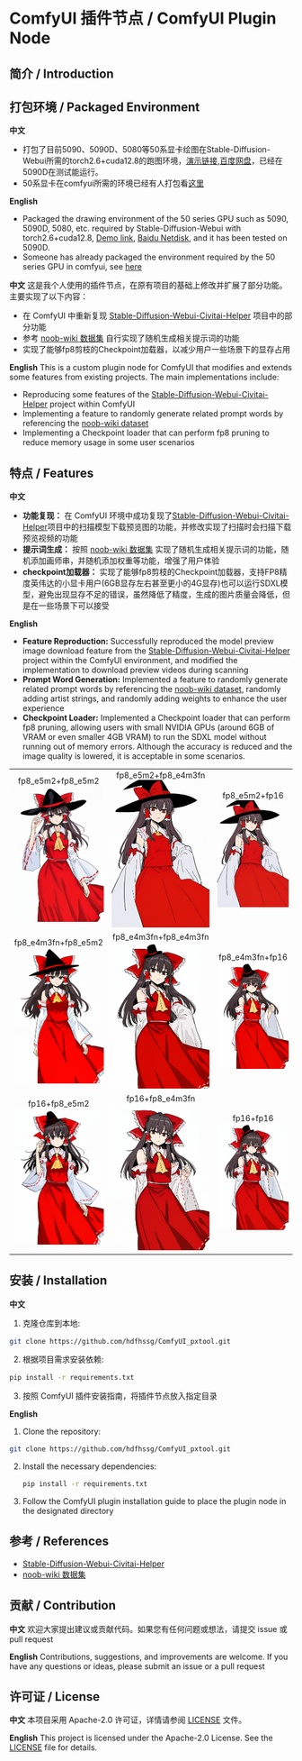 # ComfyUI 插件节点 / ComfyUI Plugin Node

## 简介 / Introduction

## 打包环境 / Packaged Environment

**中文**
- 打包了目前5090、5090D、5080等50系显卡绘图在Stable-Diffusion-Webui所需的torch2.6+cuda12.8的跑图环境，[演示链接](https://b23.tv/xKnhB18),[百度网盘](https://pan.baidu.com/s/1rEJlhPeWLcKDHCeqctx60g?pwd=pxhd)，已经在5090D在测试能运行。
- 50系显卡在comfyui所需的环境已经有人打包看[这里](https://github.com/comfyanonymous/ComfyUI/discussions/6643)

**English**
- Packaged the drawing environment of the 50 series GPU such as 5090, 5090D, 5080, etc. required by Stable-Diffusion-Webui with torch2.6+cuda12.8, [Demo link](https://b23.tv/xKnhB18), [Baidu Netdisk](https://pan.baidu.com/s/1rEJlhPeWLcKDHCeqctx60g?pwd=pxhd), and it has been tested on 5090D.
- Someone has already packaged the environment required by the 50 series GPU in comfyui, see [here](https://github.com/comfyanonymous/ComfyUI/discussions/6643)


**中文**
这是我个人使用的插件节点，在原有项目的基础上修改并扩展了部分功能。主要实现了以下内容：
- 在 ComfyUI 中重新复现 [Stable-Diffusion-Webui-Civitai-Helper](https://github.com/zixaphir/Stable-Diffusion-Webui-Civitai-Helper) 项目中的部分功能
- 参考 [noob-wiki 数据集](https://huggingface.co/datasets/Laxhar/noob-wiki/tree/main) 自行实现了随机生成相关提示词的功能
- 实现了能够fp8剪枝的Checkpoint加载器，以减少用户一些场景下的显存占用

**English**
This is a custom plugin node for ComfyUI that modifies and extends some features from existing projects. The main implementations include:
- Reproducing some features of the [Stable-Diffusion-Webui-Civitai-Helper](https://github.com/zixaphir/Stable-Diffusion-Webui-Civitai-Helper) project within ComfyUI
- Implementing a feature to randomly generate related prompt words by referencing the [noob-wiki dataset](https://huggingface.co/datasets/Laxhar/noob-wiki/tree/main)
- Implementing a Checkpoint loader that can perform fp8 pruning to reduce memory usage in some user scenarios

## 特点 / Features

**中文**
- **功能复现：** 在 ComfyUI 环境中成功复现了[Stable-Diffusion-Webui-Civitai-Helper](https://github.com/zixaphir/Stable-Diffusion-Webui-Civitai-Helper)项目中的扫描模型下载预览图的功能，并修改实现了扫描时会扫描下载预览视频的功能
- **提示词生成：** 按照 [noob-wiki 数据集](https://huggingface.co/datasets/Laxhar/noob-wiki/tree/main) 实现了随机生成相关提示词的功能，随机添加画师串，并随机添加权重等功能，增强了用户体验
- **checkpoint加载器：** 实现了能够fp8剪枝的Checkpoint加载器，支持FP8精度英伟达的小显卡用户(6GB显存左右甚至更小的4G显存)也可以运行SDXL模型，避免出现显存不足的错误，虽然降低了精度，生成的图片质量会降低，但是在一些场景下可以接受

**English**
- **Feature Reproduction:** Successfully reproduced the model preview image download feature from the [Stable-Diffusion-Webui-Civitai-Helper](https://github.com/zixaphir/Stable-Diffusion-Webui-Civitai-Helper) project within the ComfyUI environment, and modified the implementation to download preview videos during scanning
- **Prompt Word Generation:** Implemented a feature to randomly generate related prompt words by referencing the [noob-wiki dataset](https://huggingface.co/datasets/Laxhar/noob-wiki/tree/main), randomly adding artist strings, and randomly adding weights to enhance the user experience
- **Checkpoint Loader:** Implemented a Checkpoint loader that can perform fp8 pruning, allowing users with small NVIDIA GPUs (around 6GB of VRAM or even smaller 4GB VRAM) to run the SDXL model without running out of memory errors. Although the accuracy is reduced and the image quality is lowered, it is acceptable in some scenarios.

<table>
  <tr>
    <td align="center">
      <div>fp8_e5m2+fp8_e5m2</div>
      <img src="img/fp8_e5m2+fp8_e5m2_00001_.png" width="250" alt="fp8_e5m2+fp8_e5m2">
    </td>
    <td align="center">
      <div>fp8_e5m2+fp8_e4m3fn</div>
      <img src="img/fp8_e5m2+fp8_e4m3fn_00001_.png" width="250" alt="fp8_e5m2+fp8_e4m3fn">
    </td>
    <td align="center">
      <div>fp8_e5m2+fp16</div>
      <img src="img/fp8_e5m2+fp16_00001_.png" width="250" alt="fp8_e5m2+fp16">
    </td>
  </tr>
  <tr>
    <td align="center">
      <div>fp8_e4m3fn+fp8_e5m2</div>
      <img src="img/fp8_e4m3fn+fp8_e5m2_00001_.png" width="250" alt="fp8_e4m3fn+fp8_e5m2">
    </td>
    <td align="center">
      <div>fp8_e4m3fn+fp8_e4m3fn</div>
      <img src="img/fp8_e4m3fn+fp8_e4m3fn_00001_.png" width="250" alt="fp8_e4m3fn+fp8_e4m3fn">
    </td>
    <td align="center">
      <div>fp8_e4m3fn+fp16</div>
      <img src="img/fp8_e4m3fn+fp16_00001_.png" width="250" alt="fp8_e4m3fn+fp16">
    </td>
  </tr>
  <tr>
    <td align="center">
      <div>fp16+fp8_e5m2</div>
      <img src="img/fp16+fp8_e5m2_00001_.png" width="250" alt="fp16+fp8_e5m2">
    </td>
    <td align="center">
      <div>fp16+fp8_e4m3fn</div>
      <img src="img/fp16+fp8_e4m3fn_00001_.png" width="250" alt="fp16+fp8_e4m3fn">
    </td>
    <td align="center">
      <div>fp16+fp16</div>
      <img src="img/fp16+fp16_00001_.png" width="250" alt="fp16+fp16">
    </td>
  </tr>
</table>



## 安装 / Installation

**中文**
1. 克隆仓库到本地:
```bash
git clone https://github.com/hdfhssg/ComfyUI_pxtool.git
```
2. 根据项目需求安装依赖:
```bash
pip install -r requirements.txt
```
3. 按照 ComfyUI 插件安装指南，将插件节点放入指定目录

**English**
1. Clone the repository:
```bash
git clone https://github.com/hdfhssg/ComfyUI_pxtool.git
```
2. Install the necessary dependencies:
    ```bash
    pip install -r requirements.txt
    ```
3. Follow the ComfyUI plugin installation guide to place the plugin node in the designated directory

## 参考 / References

- [Stable-Diffusion-Webui-Civitai-Helper](https://github.com/zixaphir/Stable-Diffusion-Webui-Civitai-Helper)
- [noob-wiki 数据集](https://huggingface.co/datasets/Laxhar/noob-wiki/tree/main)

## 贡献 / Contribution

**中文**
欢迎大家提出建议或贡献代码。如果您有任何问题或想法，请提交 issue 或 pull request

**English**
Contributions, suggestions, and improvements are welcome. If you have any questions or ideas, please submit an issue or a pull request

## 许可证 / License

**中文**
本项目采用 Apache-2.0 许可证，详情请参阅 [LICENSE](LICENSE) 文件。

**English**
This project is licensed under the Apache-2.0 License. See the [LICENSE](LICENSE) file for details.
